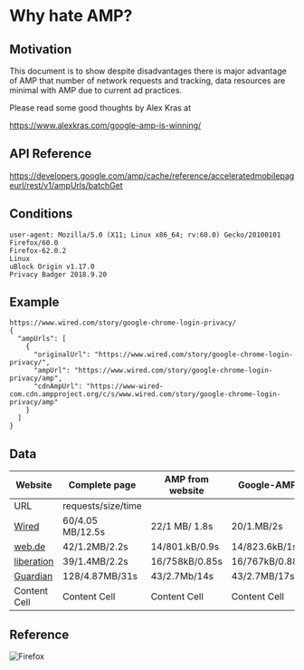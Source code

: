 # Why hate AMP?

## Motivation

This document is to show despite disadvantages there is major advantage of AMP that number of network requests and tracking, data resources are minimal with AMP due to current ad practices.

Please read some good thoughts by Alex Kras at

https://www.alexkras.com/google-amp-is-winning/

## API Reference

https://developers.google.com/amp/cache/reference/acceleratedmobilepageurl/rest/v1/ampUrls/batchGet

## Conditions

```
user-agent: Mozilla/5.0 (X11; Linux x86_64; rv:60.0) Gecko/20100101 Firefox/60.0
Firefox-62.0.2
Linux 
uBlock Origin v1.17.0
Privacy Badger 2018.9.20
```


## Example

```
https://www.wired.com/story/google-chrome-login-privacy/
{
  "ampUrls": [
    {
      "originalUrl": "https://www.wired.com/story/google-chrome-login-privacy/",
      "ampUrl": "https://www.wired.com/story/google-chrome-login-privacy/amp",
      "cdnAmpUrl": "https://www-wired-com.cdn.ampproject.org/c/s/www.wired.com/story/google-chrome-login-privacy/amp"
    }
  ]
}
```

## Data


| Website       | Complete page    | AMP from website  | Google-AMP | 
| ------------- | ------------- | -------------      | ------------- | 
| URL           |               requests/size/time                        |
| [Wired](https://www.wired.com/story/google-chrome-login-privacy/) | 60/4.05 MB/12.5s | 22/1 MB/ 1.8s       |  20/1.MB/2s  |
| [web.de](https://web.de/magazine/politik/premierministerin-jacinda-ardern-neuseelands-firstbaby-feiert-premiere-un-vollversammlung-33180342#.homepage.channel2_0_Panorama.Baby%20stiehlt%20allen%20die%20Show.1)  | 42/1.2MB/2.2s  | 14/801.kB/0.9s        | 14/823.6kB/1s  |
| [liberation](https://www.liberation.fr/france/2018/09/25/les-effets-pervers-de-parcoursup-etaient-previsibles_1681018)  | 39/1.4MB/2.2s  | 16/758kB/0.85s       |  16/767kB/0.88s  |
| [Guardian](https://www.theguardian.com/commentisfree/2018/sep/25/keir-starmer-brexit-zinger-labour-conference-remain-option-peoples-vote)  | 128/4.87MB/31s | 43/2.7Mb/14s      | 43/2.7MB/17s  |
| Content Cell  | Content Cell  | Content Cell       | Content Cell  |


## Reference

![Firefox](https://github.com/whyamp/www/blob/master/wired.gif)
